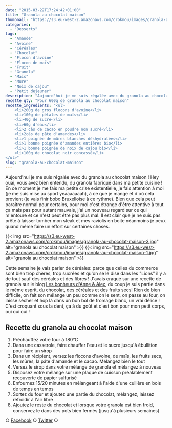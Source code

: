 ```yaml
---
date: "2015-03-22T17:24:42+01:00"
title: "Granola au chocolat maison"
thumbnail: "https://s3.eu-west-2.amazonaws.com/crokmou/images/granola-au-chocolat-maison-5.jpg"
categories:
  - "Desserts"
tags:
  - "Amande"
  - "Avoine"
  - "Céréales"
  - "Chocolat"
  - "Flocon d'avoine"
  - "Flocon de maïs"
  - "Fruit"
  - "Granola"
  - "Maïs"
  - "Mure"
  - "Noix de cajou"
  - "Petit dejeuner"
description: "Aujourd'hui je me suis régalée avec du granola au chocolat maison ! Hey ouai, vous avez bien entendu, du granola fabriqué dans ma petite cuisine !"
recette_qty: "Pour 600g de granola au chocolat maison"
recette_ingredients: "<ul>
	<li>200g de gros flocons d'avoine</li>
	<li>100g de pétales de maïs</li>
	<li>40g de sucre</li>
	<li>60g d'eau</li>
	<li>2 càs de cacao en poudre non sucré</li>
	<li>2càs de pâte d'amandes</li>
	<li>1 poignée de mûres blanches déshydratées</li>
	<li>1 bonne poignée d'amandes entières bio</li>
	<li>1 bonne poignée de noix de cajou bio</li>
	<li>100g de chocolat noir concassé</li>
</ul>"
slug: "granola-au-chocolat-maison"
---
```


Aujourd'hui je me suis régalée avec du granola au chocolat maison ! Hey ouai, vous avez bien entendu, du granola fabriqué dans ma petite cuisine ! En ce moment je me fais ma petite crise existentielle, je fais attention à moi (je me suis mise au sport yeaaaaaaah), à ce que je mange et d'où cela provient (je vais finir bobo Bruxelloise à ce rythme). Bien que cela peut paraitre normal pour certains, pour moi c'est étrange d'être attentive à tout ça mais pas pour autant mauvais, j'ai un nouveau regard sur ce qui m'entoure et ce n'est peut être pas plus mal. Il est clair que je ne suis pas prête à laisser tomber mon steak et mes raviolis en boite néanmoins je peux quand même faire un effort sur certaines choses.

{{< img src="https://s3.eu-west-2.amazonaws.com/crokmou/images/granola-au-chocolat-maison-3.jpg" alt="granola au chocolat maison" >}} {{< img src="https://s3.eu-west-2.amazonaws.com/crokmou/images/granola-au-chocolat-maison-1.jpg" alt="granola au chocolat maison" >}}

Cette semaine je vais parler de céréales: parce que celles du commerce sont bien trop chères, trop sucrées et qu'on se le dise dans les "Lions" il y a de tout sauf des céréales et des fibres ! J'avais craqué sur une recette de granola sur le blog [Les bonheurs d'Anne & Alex](http://www.lesbonheurs.fr/2014/09/granola-double-chocolat-et-amandes-v.html), du coup je suis partie dans le même esprit, du chocolat, des céréales et des fruits secs! Rien de bien difficile, on fait son mélange un peu comme on le sent, on passe au four, on laisse sécher et hop là dans un bon bol de fromage blanc, un vrai délice ! C'est croquant sous la dent, ça à du goût et c'est bon pour mon petit corps, oui oui oui !

## Recette du granola au chocolat maison

1.  Préchauffez votre four à 180°C
2.  Dans une casserole, faire chauffer l'eau et le sucre jusqu'à ébullition pour faire un sirop
3.  Dans un récipient, versez les flocons d'avoine, de maïs, les fruits secs, les mûres, la pâte d'amande et le cacao. Mélangez bien le tout
4.  Versez le sirop dans votre mélange de granola et mélangez à nouveau
5.  Disposez votre mélange sur une plaque de cuisson préalablement recouverte de papier sulfurisé
6.  Enfournez 15/20 minutes en mélangeant à l'aide d'une cuillère en bois de temps en temps
7.  Sortez du four et ajoutez une partie du chocolat, mélangez, laissez refroidir à l'air libre
8.  Ajoutez le reste du chocolat et lorsque votre granola est bien froid, conservez le dans des pots bien fermés (jusqu'à plusieurs semaines)

○ [Facebook](https://www.facebook.com/crokmou.blog) ○ [Twitter](https://twitter.com/Crokmou) ○